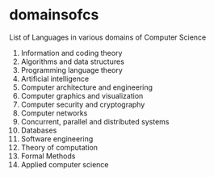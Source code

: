 # domainsofcs
List of Languages in various domains of Computer Science

1. Information and coding theory
2. Algorithms and data structures
3. Programming language theory
4. Artificial intelligence
5. Computer architecture and engineering
6. Computer graphics and visualization
7. Computer security and cryptography
8. Computer networks
9. Concurrent, parallel and distributed systems
10. Databases
11. Software engineering
12. Theory of computation
13. Formal Methods
14. Applied computer science
